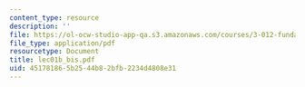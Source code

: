 ```yaml
---
content_type: resource
description: ''
file: https://ol-ocw-studio-app-qa.s3.amazonaws.com/courses/3-012-fundamentals-of-materials-science-fall-2005/451781865b2544b82bfb2234d4808e31_lec01b_bis.pdf
file_type: application/pdf
resourcetype: Document
title: lec01b_bis.pdf
uid: 45178186-5b25-44b8-2bfb-2234d4808e31
---
```

